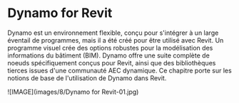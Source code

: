 

# Dynamo for Revit

Dynamo est un environnement flexible, conçu pour s'intégrer à un large éventail de programmes, mais il a été créé pour être utilisé avec Revit. Un programme visuel crée des options robustes pour la modélisation des informations du bâtiment (BIM). Dynamo offre une suite complète de noeuds spécifiquement conçus pour Revit, ainsi que des bibliothèques tierces issues d'une communauté AEC dynamique. Ce chapitre porte sur les notions de base de l'utilisation de Dynamo dans Revit.

![IMAGE](images/8/Dynamo for Revit-01.jpg)

